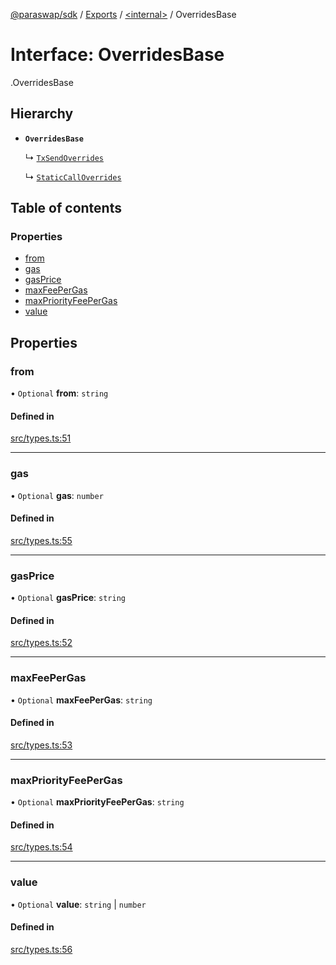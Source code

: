[@paraswap/sdk](../README.md) / [Exports](../modules.md) / [<internal\>](../modules/internal_.md) / OverridesBase

# Interface: OverridesBase

[<internal>](../modules/internal_.md).OverridesBase

## Hierarchy

- **`OverridesBase`**

  ↳ [`TxSendOverrides`](TxSendOverrides.md)

  ↳ [`StaticCallOverrides`](internal_.StaticCallOverrides.md)

## Table of contents

### Properties

- [from](internal_.OverridesBase.md#from)
- [gas](internal_.OverridesBase.md#gas)
- [gasPrice](internal_.OverridesBase.md#gasprice)
- [maxFeePerGas](internal_.OverridesBase.md#maxfeepergas)
- [maxPriorityFeePerGas](internal_.OverridesBase.md#maxpriorityfeepergas)
- [value](internal_.OverridesBase.md#value)

## Properties

### from

• `Optional` **from**: `string`

#### Defined in

[src/types.ts:51](https://github.com/paraswap/paraswap-sdk/blob/fix/update-paraswap-core-v1.0.4/src/types.ts#L51)

___

### gas

• `Optional` **gas**: `number`

#### Defined in

[src/types.ts:55](https://github.com/paraswap/paraswap-sdk/blob/fix/update-paraswap-core-v1.0.4/src/types.ts#L55)

___

### gasPrice

• `Optional` **gasPrice**: `string`

#### Defined in

[src/types.ts:52](https://github.com/paraswap/paraswap-sdk/blob/fix/update-paraswap-core-v1.0.4/src/types.ts#L52)

___

### maxFeePerGas

• `Optional` **maxFeePerGas**: `string`

#### Defined in

[src/types.ts:53](https://github.com/paraswap/paraswap-sdk/blob/fix/update-paraswap-core-v1.0.4/src/types.ts#L53)

___

### maxPriorityFeePerGas

• `Optional` **maxPriorityFeePerGas**: `string`

#### Defined in

[src/types.ts:54](https://github.com/paraswap/paraswap-sdk/blob/fix/update-paraswap-core-v1.0.4/src/types.ts#L54)

___

### value

• `Optional` **value**: `string` \| `number`

#### Defined in

[src/types.ts:56](https://github.com/paraswap/paraswap-sdk/blob/fix/update-paraswap-core-v1.0.4/src/types.ts#L56)
